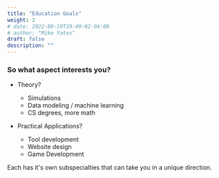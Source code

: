 ```yaml
---
title: "Education Goals"
weight: 2
# date: 2022-09-19T19:49:02-04:00
# author: "Mike Yates"
draft: false
description: ""
---
```


### So what aspect interests you?
<!--Get group involvement here. What is something that sounds cool to them that involves computers?-->

- Theory?
  - Simulations
  - Data modeling / machine learning
  - CS degrees, more math

- Practical Applications?
  - Tool development
  - Website design
  - Game Development

Each has it's own subspecialties that can take you in a unique direction.
